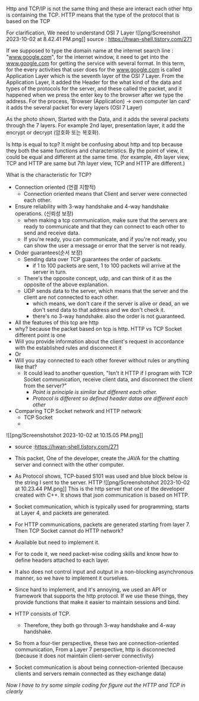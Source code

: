 Http and TCP/IP is not the same thing and these are interact each other
http is containing the TCP.
HTTP means that the type of the protocol that is based on the TCP

For clarification, We need to understand OSI 7 Layer ![[png/Screenshot 2023-10-02 at 8.42.41 PM.png]]
source : https://hwan-shell.tistory.com/271

If we supposed to type the domain name at the internet search line : "www.google.com", for the internet window, it need to get into the www.google.com for getting the service with several format. 
In this term, for the every activities that user does for the www.google.com is called Application Layer which is the seventh layer of the OSI 7 Layer.
From the Application Layer, it added the Header for the what kind of the data and types of the protocols for the server, and these called the packet, and it happened when we press the enter key to the browser after we type the address. 
For the process, 'Browser (Application) -> own computer lan card'  it adds the several packet for every layers (OSI 7 Layer)

As the photo shown, Started with the Data, and it adds the several packets through the 7 layers. For example 2nd layer, presentation layer, it add the encrypt or decrypt (암호화 또는 복호화).

Is http is equal to tcp?
It might be confusing about http and tcp because they both the same functions  and characteristics. By the point of view, it could be equal and different at the same time. (for example, 4th layer view, TCP and HTTP are same but 7th layer view, TCP and HTTP are different.)

What is the characteristic for TCP?
- Connection oriented (연결 지향적)
	- Connection oriented means that Client and server were connected each other.
- Ensure reliability with 3-way handshake and 4-way handshake operations. (신뢰성 보장)
	- when making a tcp communication, make sure that the servers are ready to communicate and that they can connect to each other to send and receive data.
	- If you're ready, you can communicate, and if you're not ready, you can show the user a message or error that the server is not ready.
- Order guarantees(순서 보장)
	- Sending data over TCP guarantees the order of packets.
		- if 1 to 100 packets are sent, 1 to 100 packets will arrive at the server in turn.
	- There's the opposite concept, udp, and can think of it as the opposite of the above explanation.
	- UDP sends data to the server, which means that the server and the client are not connected to each other.
		- which means, we don't care if the server is alive or dead, an we don't send data to that address and we don't check it.
		- there's no 3-way handshake. also the order is not guaranteed.
- All the features of this tcp are http
- why? because the packet based on tcp is http.
HTTP vs TCP Socket
different point is one
- Will you provide information about the client's request in accordance with the established rules and disconnect it  
- Or
- Will you stay connected to each other forever without rules or anything like that?
	- It could lead to another question, "Isn't it HTTP if I program with TCP Socket communication, receive client data, and disconnect the client from the server?"
		- *Point is principle is similar but different each other.*
		- *Protocol is different so defined header datas are different each other*
- Comparing TCP Socket network and HTTP network
	- TCP Socket
	- 

![[png/Screenshotshot 2023-10-02 at 10.15.05 PM.png]]
- source :https://hwan-shell.tistory.com/271
- This packet, One of the developer, create the JAVA for the chatting server and connect with the other computer.
- As Protocol shows, TCP-based S101 was used and blue block below is the string I sent to the server.
HTTP
![[png/Screenshotshot 2023-10-02 at 10.23.44 PM.png]]
This is the http server that one of the developer created with C++. It shows that json communication is based on HTTP.
- Socket communication, which is typically used for programming, starts at Layer 4, and packets are generated.
- For HTTP communications, packets are generated starting from layer 7.
Then TCP Socket cannot do HTTP network?
- Available but need to implement it.
- For to code it, we need packet-wise coding skills and know how to define headers attached to each layer.
- It also does not control input and output in a non-blocking asynchronous manner, so we have to implement it ourselves.
- Since hard to implement, and it's annoying, we used an API or framework that supports the http protocol. If we use these things, they provide functions that make it easier to maintain sessions and bind.
- HTTP consists of TCP.  
	- Therefore, they both go through 3-way handshake and 4-way handshake.  
  
- So from a four-tier perspective, these two are connection-oriented communication,  From a Layer 7 perspective, http is disconnected (because it does not maintain client-server connectivity)  
- Socket communication is about being connection-oriented (because clients and servers remain connected as they exchange data)

*Now I have to try some simple coding for figure out the HTTP and TCP in clearly*
